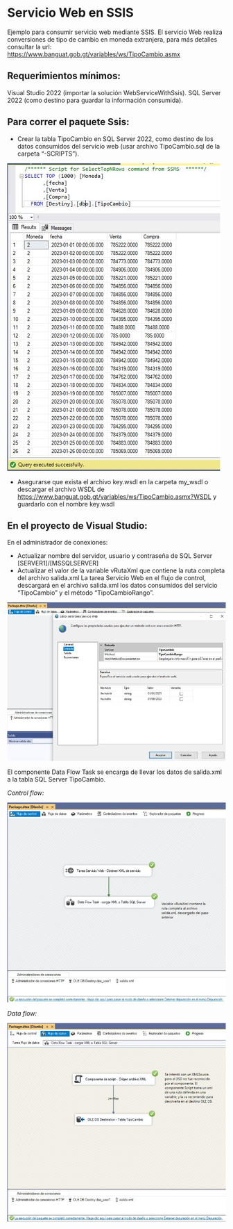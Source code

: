 # Servicio Web en SSIS
Ejemplo para consumir servicio web mediante SSIS. El servicio Web realiza conversiones de tipo de cambio en moneda extranjera, para más detalles consultar la url: https://www.banguat.gob.gt/variables/ws/TipoCambio.asmx
## Requerimientos mínimos:
Visual Studio 2022 (importar la solución WebServiceWithSsis).
SQL Server 2022 (como destino para guardar la información consumida).
## Para correr el paquete Ssis:
- Crear la tabla TipoCambio en SQL Server 2022, como destino de los datos consumidos del servicio web (usar archivo TipoCambio.sql de la carpeta “-SCRIPTS”).

![Table]( https://github.com/githanshync/WebServiceWithSsis/blob/master/-img/Table.JPG)
- Asegurarse que exista el archivo key.wsdl en la carpeta my_wsdl o descargar el archivo WSDL de https://www.banguat.gob.gt/variables/ws/TipoCambio.asmx?WSDL y guardarlo con el nombre key.wsdl 
## En el proyecto de Visual Studio:
En el administrador de conexiones:
- Actualizar nombre del servidor, usuario y contraseña de SQL Server [SERVER1]/[MSSQLSERVER]
- Actualizar el valor de la variable vRutaXml que contiene la ruta completa del archivo salida.xml
La tarea Servicio Web en el flujo de control, descargará en el archivo salida.xml los datos consumidos del servicio “TipoCambio” y el método “TipoCambioRango”.

![Tarea]( https://github.com/githanshync/WebServiceWithSsis/blob/master/-img/tarea.JPG)

El componente Data Flow Task se encarga de llevar los datos de salida.xml a la tabla SQL Server TipoCambio.

*Control flow:*

![Control Flow]( https://github.com/githanshync/WebServiceWithSsis/blob/master/-img/ControlFlow.JPG)

*Data flow:*

![Data Flow]( https://github.com/githanshync/WebServiceWithSsis/blob/master/-img/DataFlow.JPG)
